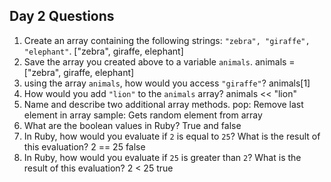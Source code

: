 ## Day 2 Questions

1. Create an array containing the following strings: `"zebra", "giraffe", "elephant"`.
    ["zebra", giraffe, elephant]
1. Save the array you created above to a variable `animals`.
    animals = ["zebra", giraffe, elephant]
1. using the array `animals`, how would you access `"giraffe"`?
    animals[1]
1. How would you add `"lion"` to the `animals` array?
    animals << "lion"
1. Name and describe two additional array methods.
    pop: Remove last element in array
    sample: Gets random element from array
1. What are the boolean values in Ruby?
    True and false
1. In Ruby, how would you evaluate if `2` is equal to `25`? What is the result of this evaluation?
    2 == 25 false
1. In Ruby, how would you evaluate if `25` is greater than `2`? What is the result of this evaluation?
    2 < 25 true 
